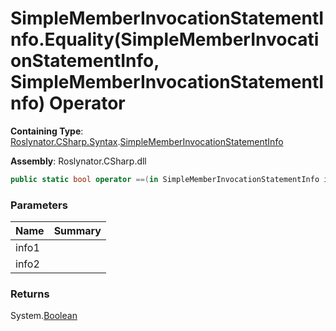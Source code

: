 # SimpleMemberInvocationStatementInfo\.Equality\(SimpleMemberInvocationStatementInfo, SimpleMemberInvocationStatementInfo\) Operator

**Containing Type**: [Roslynator.CSharp.Syntax](../../README.md)\.[SimpleMemberInvocationStatementInfo](../README.md)

**Assembly**: Roslynator\.CSharp\.dll

```csharp
public static bool operator ==(in SimpleMemberInvocationStatementInfo info1, in SimpleMemberInvocationStatementInfo info2)
```

### Parameters

| Name | Summary |
| ---- | ------- |
| info1 | |
| info2 | |

### Returns

System\.[Boolean](https://docs.microsoft.com/en-us/dotnet/api/system.boolean)

